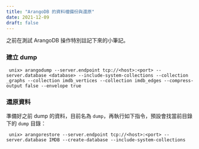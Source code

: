 ```yaml
---
title: "ArangoDB 的資料檔備份與還原"
date: 2021-12-09
draft: false
---
```


之前在測試 ArangoDB 操作特別註記下來的小筆記。

### 建立 dump

```
 unix> arangodump --server.endpoint tcp://<host>:<port> --server.database <database> --include-system-collections --collection _graphs --collection imdb_vertices --collection imdb_edges --compress-output false --envelope true
```

### 還原資料

準備好之前 dump 的資料，目前名為 `dump`，再執行如下指令，預設會找當前目錄下的 `dump` 目錄：

```
 unix> arangorestore --server.endpoint tcp://<host>:<port> --server.database IMDB --create-database --include-system-collections
```
